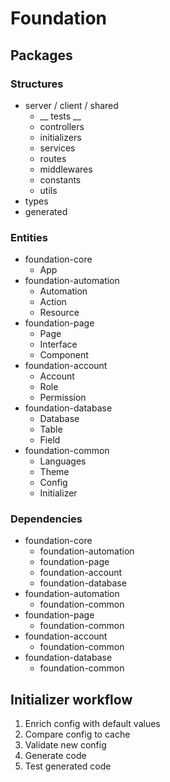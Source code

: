 # Foundation

## Packages

### Structures

- server / client / shared
  - __ tests __
  - controllers
  - initializers
  - services
  - routes
  - middlewares
  - constants
  - utils
- types
- generated

### Entities

- foundation-core
  - App
- foundation-automation
  - Automation
  - Action
  - Resource
- foundation-page
  - Page
  - Interface
  - Component
- foundation-account
  - Account
  - Role
  - Permission
- foundation-database
  - Database
  - Table
  - Field
- foundation-common
  - Languages
  - Theme
  - Config
  - Initializer

### Dependencies

- foundation-core
  - foundation-automation
  - foundation-page
  - foundation-account
  - foundation-database
- foundation-automation
  - foundation-common
- foundation-page
  - foundation-common
- foundation-account
  - foundation-common
- foundation-database
  - foundation-common

## Initializer workflow

1. Enrich config with default values
2. Compare config to cache
3. Validate new config
4. Generate code
5. Test generated code

